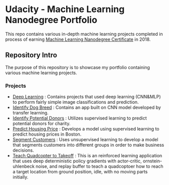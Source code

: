 # Udacity - Machine Learning Nanodegree Portfolio
This repo contains various in-depth machine learning projects completed in process of earning [Machine Learning Nanodegree Certificate](https://graduation.udacity.com/confirm/SASJTP7Y) in 2018.

## Repository Intro
The purpose of this repository is to showcase my portfolio containing various machine learning projects.  

### Projects
* [Deep Learning](https://github.com/silvernine209/Udacity-Projects/tree/master/Deep%20Learning) : Contains projects that used deep learning (CNN&MLP) to perform fairly simple image classifications and prediction.
* [Identify Dog Breed](https://github.com/silvernine209/Udacity-Projects/tree/master/IDentify%20Dog%20Breed) : Contains an app built on CNN model developed by transfer learning.
* [Identify Potential Donors](https://github.com/silvernine209/Udacity-Projects/tree/master/Identify%20Potential%20Donors) : Utilizes supervised learning to predict potential donors for charity.
* [Predict Housing Price](https://github.com/silvernine209/Udacity-Projects/tree/master/Predict%20Housing%20Price) : Develops a model using supervised learning to predict housing prices in Boston.
* [Segment Customers](https://github.com/silvernine209/Udacity-Projects/tree/master/Segment%20Customers) : Uses unsupervised learning to develop a model that segments customers into different groups in order to make business decisions.
* [Teach Quadcopter to Takeoff](https://github.com/silvernine209/Udacity-Projects/tree/master/Teach%20Quadcopter%20to%20Takeoff) : This is an reinforced learning application that uses deep deterministic policy gradients with actor-critic, ornstein-uhlenbeck noise, and replay buffer to teach a quadcoptoer how to reach a target location from ground position, idle, with no moving parts initially.
